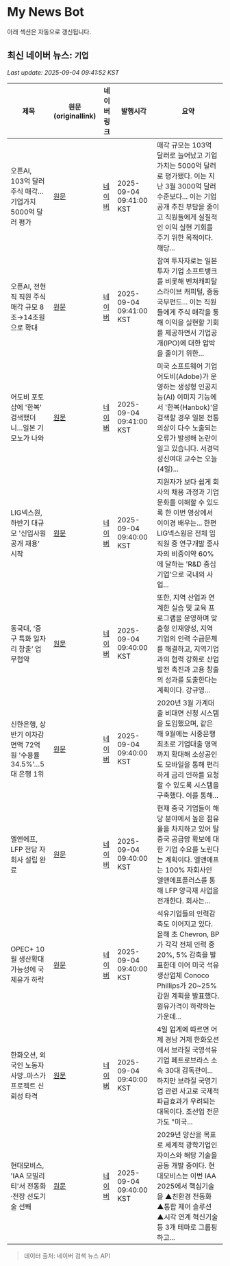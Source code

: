# My News Bot

아래 섹션은 자동으로 갱신됩니다.

<!-- NEWS:START -->
## 최신 네이버 뉴스: `기업`
_Last update: 2025-09-04 09:41:52 KST_

| 제목 | 원문(originallink) | 네이버 링크 | 발행시각 | 요약 |
|---|---|---|---|---|
| 오픈AI, 103억 달러 주식 매각…기업가치 5000억 달러 평가 | [원문](https://www.sisajournal.com/news/articleView.html?idxno=345103) | [네이버](https://n.news.naver.com/mnews/article/586/0000110878?sid=101) | 2025-09-04 09:41:00 KST | 매각 규모는 103억 달러로 늘어났고 기업가치는 5000억 달러로 평가됐다. 이는 지난 3월 3000억 달러 수준보다... 이는 기업공개 추진 부담을 줄이고 직원들에게 실질적인 이익 실현 기회를 주기 위한 목적이다. 해당... |
| 오픈AI, 전현직 직원 주식 매각 규모 8조→14조원으로 확대 | [원문](https://biz.chosun.com/it-science/ict/2025/09/04/SQXB6Y7KMRA5ZAF7WCPBKPBGGM/?utm_source=naver&utm_medium=original&utm_campaign=biz) | [네이버](https://n.news.naver.com/mnews/article/366/0001105311?sid=105) | 2025-09-04 09:41:00 KST | 참여 투자자로는 일본 투자 기업 소프트뱅크를 비롯해 벤처캐피탈 스라이브 캐피털, 중동 국부펀드... 이는 직원들에게 주식 매각을 통해 이익을 실현할 기회를 제공하면서 기업공개(IPO)에 대한 압박을 줄이기 위한... |
| 어도비 포토샵에 '한복' 검색했더니…일본 기모노가 나와 | [원문](http://mbn.mk.co.kr/pages/news/newsView.php?category=mbn00009&news_seq_no=5138593) | [네이버](https://n.news.naver.com/mnews/article/057/0001906433?sid=102) | 2025-09-04 09:41:00 KST | 미국 소프트웨어 기업 어도비(Adobe)가 운영하는 생성형 인공지능(AI) 이미지 기능에서 '한복(Hanbok)'을 검색할 경우 일본 전통의상이 다수 노출되는 오류가 발생해 논란이 일고 있습니다. 서경덕 성신여대 교수는 오늘(4일)... |
| LIG넥스원, 하반기 대규모 '신입사원 공개 채용' 시작 | [원문](https://www.econovill.com/news/articleView.html?idxno=710062) | [네이버](https://www.econovill.com/news/articleView.html?idxno=710062) | 2025-09-04 09:40:00 KST | 지원자가 보다 쉽게 회사의 채용 과정과 기업문화를 이해할 수 있도록 한 이번 영상에서 이이경 배우는... 한편 LIG넥스원은 전체 임직원 중 연구개발 종사자의 비중이약 60%에 달하는 'R&D 중심 기업'으로 국내외 사업... |
| 동국대, ‘중구 특화 일자리 창출’ 업무협약 | [원문](https://dhnews.co.kr/news/view/1065572988533445) | [네이버](https://dhnews.co.kr/news/view/1065572988533445) | 2025-09-04 09:40:00 KST | 또한, 지역 산업과 연계한 실습 및 교육 프로그램을 운영하며 맞춤형 인재양성, 지역 기업의 인력 수급문제를 해결하고, 지역기업과의 협력 강화로 산업 발전 촉진과 고용 창출의 성과를 도출한다는 계획이다. 강규영... |
| 신한은행, 상반기 이자감면액 72억원 '수용률 34.5%'…5대 은행 1위 | [원문](http://www.newswatch.kr/news/articleView.html?idxno=72805) | [네이버](http://www.newswatch.kr/news/articleView.html?idxno=72805) | 2025-09-04 09:40:00 KST | 2020년 3월 가계대출 비대면 신청 시스템을 도입했으며, 같은 해 9월에는 시중은행 최초로 기업대출 영역까지 확대해 소상공인도 모바일을 통해 편리하게 금리 인하를 요청할 수 있도록 시스템을 구축했다. 이를 통해... |
| 엘앤에프, LFP 전담 자회사 설립 완료 | [원문](https://www.digitaltoday.co.kr/news/articleView.html?idxno=589543) | [네이버](https://www.digitaltoday.co.kr/news/articleView.html?idxno=589543) | 2025-09-04 09:40:00 KST | 현재 중국 기업들이 해당 분야에서 높은 점유율을 차지하고 있어 탈중국 공급망 확보에 대한 기업 수요를 노린다는 계획이다. 엘앤에프는 100% 자회사인 엘앤에프플러스를 통해 LFP 양극재 사업을 전개한다. 회사는... |
| OPEC+ 10월 생산확대 가능성에 국제유가 하락 | [원문](http://www.e-platform.net/news/articleView.html?idxno=96040) | [네이버](http://www.e-platform.net/news/articleView.html?idxno=96040) | 2025-09-04 09:40:00 KST | 석유기업들의 인력감축도 이어지고 있다. 올해 초 Chevron, BP가 각각 전체 인력 중 20%, 5% 감축을 발표한데 이어 미국 석유생산업체 Conoco Phillips가 20~25% 감원 계획을 발표했다. 원유가격이 하락하는 가운데... |
| 한화오션, 외국인 노동자 사망..마스가 프로젝트 신뢰성 타격 | [원문](http://kpenews.com/View.aspx?No=3769556) | [네이버](http://kpenews.com/View.aspx?No=3769556) | 2025-09-04 09:40:00 KST | 4일 업계에 따르면 어제 경남 거제 한화오션에서 브라질 국영석유기업 페트로브라스 소속 30대 감독관이... 하지만 브라질 국영기업 관련 사고로 국제적 파급효과가 우려되는 대목이다. 조선업 전문가도 "미국... |
| 현대모비스, 'IAA 모빌리티'서 전동화·전장 선도기술 선봬 | [원문](https://www.itbiznews.com/news/articleView.html?idxno=179396) | [네이버](https://www.itbiznews.com/news/articleView.html?idxno=179396) | 2025-09-04 09:40:00 KST | 2029년 양산을 목표로 세계적 광학기업인 자이스와 해당 기술을 공동 개발 중이다. 현대모비스는 이번 IAA 2025에서 핵심기술을 ▲친환경 전동화 ▲통합 제어 솔루션 ▲시각 연계 혁신기술 등 3개 테마로 그룹핑하고... |

> 데이터 출처: 네이버 검색 뉴스 API
<!-- NEWS:END -->
